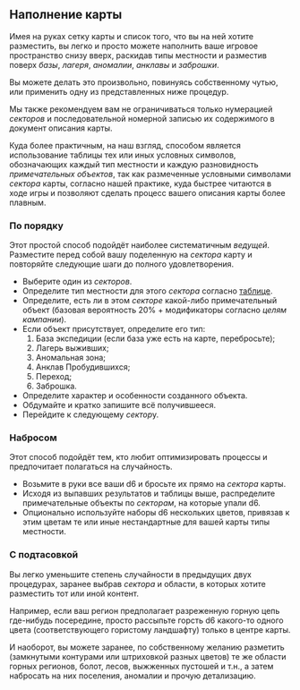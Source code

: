 ## Наполнение карты

Имея на руках сетку карты и список того, что вы на ней хотите разместить, вы легко и просто можете наполнить ваше игровое пространство снизу вверх, раскидав типы местности и разместив поверх *базы*, *лагеря*, *аномалии*, *анклавы* и *заброшки*.

Вы можете делать это произвольно, повинуясь собственному чутью, или применить одну из представленных ниже процедур.

Мы также рекомендуем вам не ограничиваться только нумерацией *секторов* и последовательной номерной записью их содержимого в документ описания карты.

Куда более практичным, на наш взгляд, способом является использование таблицы тех или иных условных символов, обозначающих каждый тип местности и каждую разновидность *примечательных объектов*, так как размеченные условными символами *сектора* карты, согласно нашей практике, куда быстрее читаются в ходе игры и позволяют сделать процесс вашего описания карты более плавным.

### По порядку

Этот простой способ подойдёт наиболее систематичным *ведущей*. Разместите перед собой вашу поделенную на *сектора* карту и повторяйте следующие шаги до полного удовлетворения.

- Выберите один из *секторов*.
- Определите тип местности для этого *сектора* согласно [таблице](maps_terrain.md).
- Определите, есть ли в этом *секторе* какой-либо примечательный объект (базовая вероятность 20% + модификаторы согласно *целям кампании*).
- Если объект присутствует, определите его тип:
	1. База экспедиции (если база уже есть на карте, перебросьте);
	2. Лагерь выживших;
	3. Аномальная зона;
	4. Анклав Пробудившихся;
	5. Переход;
	6. Заброшка.
- Определите характер и особенности созданного объекта.
- Обдумайте и кратко запишите всё получившееся.
- Перейдите к следующему *сектор*у.

### Набросом

Этот способ подойдёт тем, кто любит оптимизировать процессы и предпочитает полагаться на случайность.

- Возьмите в руки все ваши d6 и бросьте их прямо на *сектора* карты.
- Исходя из выпавших результатов и таблицы выше, распределите примечательные объекты по *секторам*, на которые упали d6.
- Опционально используйте наборы d6 нескольких цветов, привязав к этим цветам те или иные нестандартные для вашей карты типы местности.

### С подтасовкой

Вы легко уменьшите степень случайности в предыдущих двух процедурах, заранее выбрав *сектора* и области, в которых хотите разместить тот или иной контент.

Например, если ваш регион предполагает разреженную горную цепь где-нибудь посередине, просто рассыпьте горсть d6 какого-то одного цвета (соответствующего гористому ландшафту) только в центре карты.

И наоборот, вы можете заранее, по собственному желанию разметить (замкнутыми контурами или штриховкой разных цветов) те же области горных регионов, болот, лесов, выжженных пустошей и т.н., а затем набросать на них поселения, аномалии и прочую детализацию.

